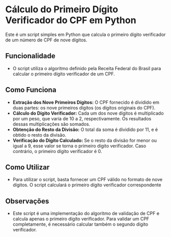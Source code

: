 
# Cálculo do Primeiro Dígito Verificador do CPF em Python

Este é um script simples em Python que calcula o primeiro dígito verificador de um número de CPF de nove dígitos.

## Funcionalidade

- O script utiliza o algoritmo definido pela Receita Federal do Brasil para calcular o primeiro dígito verificador de um CPF.

## Como Funciona

- **Extração dos Nove Primeiros Dígitos:** O CPF fornecido é dividido em duas partes: os nove primeiros dígitos (os dígitos originais do CPF). 
- **Cálculo do Dígito Verificador:** Cada um dos nove dígitos é multiplicado por um peso, que varia de 10 a 2, respectivamente. Os resultados dessas multiplicações são somados.
- **Obtenção do Resto da Divisão:** O total da soma é dividido por 11, e é obtido o resto da divisão. 
- **Verificação do Dígito Calculado:** Se o resto da divisão for menor ou igual a 9, esse valor se torna o primeiro dígito verificador. Caso contrário, o primeiro dígito verificador é 0.

## Como Utilizar

- Para utilizar o script, basta fornecer um CPF válido no formato de nove dígitos. O script calculará o primeiro dígito verificador correspondente

## Observações
- Este script é uma implementação do algoritmo de validação de CPF e calcula apenas o primeiro dígito verificador. Para validar um CPF completamente, é necessário calcular também o segundo dígito verificador.
